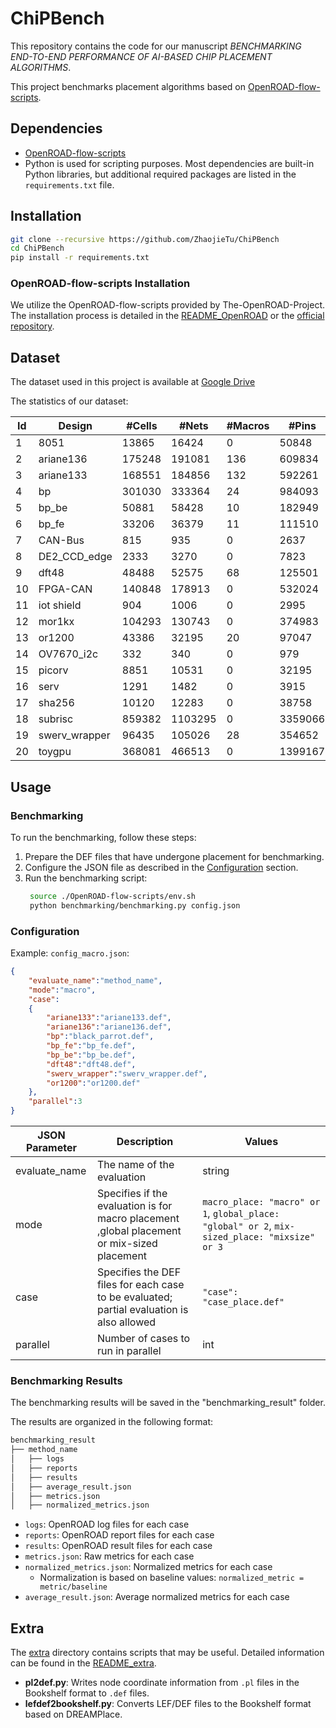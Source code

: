 # ChiPBench

This repository contains the code for our manuscript *BENCHMARKING END-TO-END PERFORMANCE OF AI-BASED CHIP PLACEMENT ALGORITHMS*.

This project benchmarks placement algorithms based on [OpenROAD-flow-scripts](https://github.com/The-OpenROAD-Project/OpenROAD-flow-scripts).

## Dependencies

- [OpenROAD-flow-scripts](https://github.com/The-OpenROAD-Project/OpenROAD-flow-scripts)
- Python is used for scripting purposes. Most dependencies are built-in Python libraries, but additional required packages are listed in the `requirements.txt` file.

## Installation

```bash
git clone --recursive https://github.com/ZhaojieTu/ChiPBench
cd ChiPBench
pip install -r requirements.txt
```


### OpenROAD-flow-scripts Installation

We utilize the OpenROAD-flow-scripts provided by The-OpenROAD-Project. The installation process is detailed in the [README_OpenROAD](https://github.com/ZhaojieTu/OpenROAD-flow-scripts/blob/master/README.md) or the [official repository](https://github.com/The-OpenROAD-Project/OpenROAD-flow-scripts).



## Dataset

The dataset used in this project is available at [Google Drive](https://drive.google.com/drive/folders/1mElX4HAE1-XFEmp1foiG70OMd7onhXOz?usp=drive_link)

The statistics of our dataset:

| Id | Design         | \#Cells | \#Nets  | \#Macros | \#Pins  | \#IOs | \#Edges |
|----|----------------|---------|---------|----------|---------|-------|---------|
| 1  | 8051           | 13865   | 16424   | 0        | 50848   | 10    | 16174   |
| 2  | ariane136      | 175248  | 191081  | 136      | 609834  | 495   | 187911  |
| 3  | ariane133      | 168551  | 184856  | 132      | 592261  | 495   | 183142  |
| 4  | bp             | 301030  | 333364  | 24       | 984093  | 1198  | 333364  |
| 5  | bp\_be         | 50881   | 58428   | 10       | 182949  | 3029  | 58092   |
| 6  | bp\_fe         | 33206   | 36379   | 11       | 111510  | 2511  | 36203   |
| 7  | CAN-Bus        | 815     | 935     | 0        | 2637    | 13    | 935     |
| 8  | DE2\_CCD\_edge | 2333    | 3270    | 0        | 7823    | 64    | 3170    |
| 9  | dft48          | 48488   | 52575   | 68       | 125501  | 132   | 50654   |
| 10 | FPGA-CAN       | 140848  | 178913  | 0        | 532024  | 4     | 176472  |
| 11 | iot shield     | 904     | 1006    | 0        | 2995    | 33    | 974     |
| 12 | mor1kx         | 104293  | 130743  | 0        | 374983  | 576   | 125979  |
| 13 | or1200         | 43386   | 32195   | 20       | 97047   | 383   | 31958   |
| 14 | OV7670\_i2c    | 332     | 340     | 0        | 979     | 29    | 316     |
| 15 | picorv         | 8851    | 10531   | 0        | 32195   | 409   | 10470   |
| 16 | serv           | 1291    | 1482    | 0        | 3915    | 306   | 1403    |
| 17 | sha256         | 10120   | 12283   | 0        | 38758   | 77    | 12176   |
| 18 | subrisc        | 859382  | 1103295 | 0        | 3359066 | 34    | 1092653 |
| 19 | swerv\_wrapper | 96435   | 105026  | 28       | 354652  | 1416  | 104565  |
| 20 | toygpu         | 368081  | 466513  | 0        | 1399167 | 11    | 461675  |

## Usage

### Benchmarking

To run the benchmarking, follow these steps:

1. Prepare the DEF files that have undergone placement for benchmarking.
2. Configure the JSON file as described in the [Configuration](#configuration) section.
3. Run the benchmarking script:
   ```bash
    source ./OpenROAD-flow-scripts/env.sh
    python benchmarking/benchmarking.py config.json
   ```

### Configuration

Example: `config_macro.json`:
```json
{
    "evaluate_name":"method_name",
    "mode":"macro",
    "case":
    {
        "ariane133":"ariane133.def",
        "ariane136":"ariane136.def",
        "bp":"black_parrot.def",
        "bp_fe":"bp_fe.def",
        "bp_be":"bp_be.def",
        "dft48":"dft48.def",
        "swerv_wrapper":"swerv_wrapper.def",
        "or1200":"or1200.def"
    },
    "parallel":3
}
```

| JSON Parameter  | Description                                     | Values                                                 |
|-----------------|-------------------------------------------------|--------------------------------------------------------|
| evaluate_name   | The name of the evaluation                      | string                                                 |
| mode            | Specifies if the evaluation is for macro placement ,global placement or mix-sized placement | `macro_place: "macro" or 1`, `global_place: "global" or 2`,  `mix-sized_place: "mixsize" or 3`|
| case            | Specifies the DEF files for each case to be evaluated; partial evaluation is also allowed | `"case": "case_place.def"`                             |
| parallel        | Number of cases to run in parallel              | int                                                    |

### Benchmarking Results

The benchmarking results will be saved in the "benchmarking_result" folder.

The results are organized in the following format:
```bash
benchmarking_result
├── method_name
│   ├── logs
│   ├── reports
│   ├── results
│   ├── average_result.json
│   ├── metrics.json
│   ├── normalized_metrics.json
```

- `logs`: OpenROAD log files for each case
- `reports`: OpenROAD report files for each case
- `results`: OpenROAD result files for each case
- `metrics.json`: Raw metrics for each case
- `normalized_metrics.json`: Normalized metrics for each case 
  - Normalization is based on baseline values: `normalized_metric = metric/baseline`
- `average_result.json`: Average normalized metrics for each case


## Extra

The [extra](./extra/) directory contains scripts that may be useful. Detailed information can be found in the [README_extra](./extra/README.md).

- **pl2def.py**: Writes node coordinate information from `.pl` files in the Bookshelf format to `.def` files.
- **lefdef2bookshelf.py**: Converts LEF/DEF files to the Bookshelf format based on DREAMPlace.
